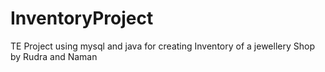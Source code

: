 # InventoryProject
TE Project using mysql and java for creating Inventory of a jewellery Shop by Rudra and Naman

